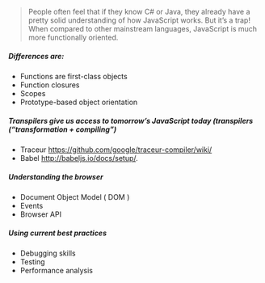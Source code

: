 > People often feel that if they know C# or Java, they already have a pretty solid
understanding of how JavaScript works. But it’s a trap! When compared to other
mainstream languages, JavaScript is much more functionally oriented.
##### Differences are:
* Functions are first-class objects
* Function closures
* Scopes
* Prototype-based object orientation

##### Transpilers give us access to tomorrow’s JavaScript today (transpilers (“transformation + compiling”)
* Traceur https://github.com/google/traceur-compiler/wiki/
* Babel http://babeljs.io/docs/setup/.

##### Understanding the browser
* Document Object Model ( DOM )
* Events
* Browser API

##### Using current best practices
* Debugging skills
* Testing
* Performance analysis

